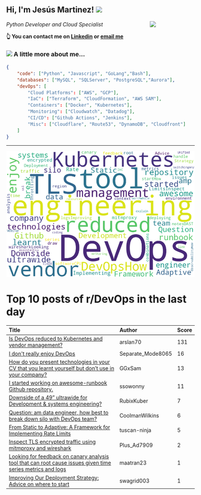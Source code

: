 <!--
**jmartinezl/jmartinezl** is a ✨ _special_ ✨ repository because its `README.md` (this file) appears on your GitHub profile.

Here are some ideas to get you started:

- 🔭 I’m currently working on ...
- 🌱 I’m currently learning ...
- 👯 I’m looking to collaborate on ...
- 🤔 I’m looking for help with ...
- 💬 Ask me about ...
- 📫 How to reach me: ...
- 😄 Pronouns: ...
- ⚡ Fun fact: ...
-->

<h2>Hi, I'm Jesús Martinez! <img src="https://media.giphy.com/media/WUlplcMpOCEmTGBtBW/giphy.gif" width="30"> </h2>
<img align='right' src="https://media.giphy.com/media/NytMLKyiaIh6VH9SPm/giphy.gif" width="120">
<p><em>Python Developer and Cloud Specialist
</em></p>

**👆 You can contact me on [Linkedin](https://www.linkedin.com/in/jes%C3%BAs-martinez-2b7b10104/) or [email me](mailto:jesus.mtz.lorenzo@gmail.com)**

### <img src="https://media.giphy.com/media/VgCDAzcKvsR6OM0uWg/giphy.gif" width="50"> A little more about me...  

```json
{
    "code": ["Python", "Javascript", "GoLang","Bash"],
    "databases": ["MySQL", "SQLServer", "PostgreSQL","Aurora"],
    "devOps": [
        "Cloud Platforms": ["AWS", "GCP"],
        "IaC": ["Terraform", "CloudFormation", "AWS SAM"],
        "Containers": ["Docker", "Kubernetes"],
        "Monitoring": ["Cloudwatch", "Datadog"],
        "CI/CD": ["Github Actions", "Jenkins"],
        "Misc": ["Cloudflare", "Route53", "DynamoDB", "Cloudfront"]
    ]
}
```
---

![Wordcloud](./cloud.png)

# Top 10 posts of r/DevOps in the last day

| Title | Author | Score |
|:---|:---|:---|
| [Is DevOps reduced to Kubernetes and vendor management?](https://www.reddit.com/r/devops/comments/15tnrh4/is_devops_reduced_to_kubernetes_and_vendor/) | arslan70 | 131 |
| [I don't really enjoy DevOps](https://www.reddit.com/r/devops/comments/15twvvx/i_dont_really_enjoy_devops/) | Separate_Mode8065 | 16 |
| [How do you present technologies in your CV that you learnt yourself but don’t use in your company?](https://www.reddit.com/r/devops/comments/15tlhux/how_do_you_present_technologies_in_your_cv_that/) | GGxSam | 13 |
| [I started working on awesome-runbook Github repository.](https://www.reddit.com/r/devops/comments/15ub3bd/i_started_working_on_awesomerunbook_github/) | ssowonny | 11 |
| [Downside of a 49” ultrawide for Development &amp; systems engineering?](https://www.reddit.com/r/devops/comments/15u2403/downside_of_a_49_ultrawide_for_development/) | RubixKuber | 7 |
| [Question: am data engineer, how best to break down silo with DevOps team?](https://www.reddit.com/r/devops/comments/15trba0/question_am_data_engineer_how_best_to_break_down/) | CoolmanWilkins | 6 |
| [From Static to Adaptive: A Framework for Implementing Rate Limits](https://www.reddit.com/r/devops/comments/15tpmn7/from_static_to_adaptive_a_framework_for/) | tuscan-ninja | 5 |
| [Inspect TLS encrypted traffic using mitmproxy and wireshark](https://www.reddit.com/r/devops/comments/15tnikf/inspect_tls_encrypted_traffic_using_mitmproxy_and/) | Plus_Ad7909 | 2 |
| [Looking for feedback on canary analysis tool that can root cause issues given time series metrics and logs](https://www.reddit.com/r/devops/comments/15ua4xe/looking_for_feedback_on_canary_analysis_tool_that/) | maatran23 | 1 |
| [Improving Our Deployment Strategy: Advice on where to start](https://www.reddit.com/r/devops/comments/15uh1kj/improving_our_deployment_strategy_advice_on_where/) | swagrid003 | 1 |
